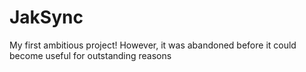 JakSync
=======

My first ambitious project! However, it was abandoned before it could become useful for outstanding reasons
